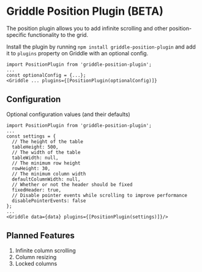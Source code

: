 # Griddle Position Plugin (BETA)

The position plugin allows you to add infinite scrolling and other position-specific functionality to the grid.

Install the plugin by running `npm install griddle-position-plugin` and add it to `plugins` property on Griddle with an optional config.

```
import PositionPlugin from 'griddle-position-plugin';
...
const optionalConfig = {...};
<Griddle ... plugins={[PositionPlugin(optionalConfig)]}
```

## Configuration
Optional configuration values (and their defaults)
```
import PositionPlugin from 'griddle-position-plugin';
...
const settings = {
  // The height of the table
  tableHeight: 500,
  // The width of the table
  tableWidth: null,
  // The minimum row height
  rowHeight: 30,
  // The minimum column width
  defaultColumnWidth: null,
  // Whether or not the header should be fixed
  fixedHeader: true,
  // Disable pointer events while scrolling to improve performance
  disablePointerEvents: false
};
...
<Griddle data={data} plugins={[PositionPlugin(settings)]}/>
```

## Planned Features
1. Infinite column scrolling
1. Column resizing
1. Locked columns
